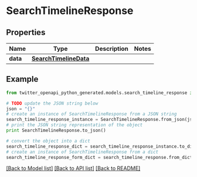 # SearchTimelineResponse


## Properties

Name | Type | Description | Notes
------------ | ------------- | ------------- | -------------
**data** | [**SearchTimelineData**](SearchTimelineData.md) |  | 

## Example

```python
from twitter_openapi_python_generated.models.search_timeline_response import SearchTimelineResponse

# TODO update the JSON string below
json = "{}"
# create an instance of SearchTimelineResponse from a JSON string
search_timeline_response_instance = SearchTimelineResponse.from_json(json)
# print the JSON string representation of the object
print SearchTimelineResponse.to_json()

# convert the object into a dict
search_timeline_response_dict = search_timeline_response_instance.to_dict()
# create an instance of SearchTimelineResponse from a dict
search_timeline_response_form_dict = search_timeline_response.from_dict(search_timeline_response_dict)
```
[[Back to Model list]](../README.md#documentation-for-models) [[Back to API list]](../README.md#documentation-for-api-endpoints) [[Back to README]](../README.md)


